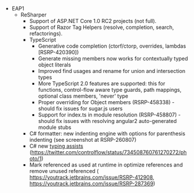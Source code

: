 
* EAP1
  * ReSharper
    * Support of ASP.NET Core 1.0 RC2 projects (not full).
    * Support of Razor Tag Helpers (resolve, completion, search, refactorings).
    * TypeScript
      * Generative code completion (ctorf/ctorp, overrides, lambdas [RSRP-420390])
      * Generate missing members now works for contextually typed object literals
      * Improved find usages and rename for union and intersection types
      * More TypeScript 2.0 features are supported: this for functions, control-flow aware type guards, path mappings, optional class members, 'never' type
      * Proper overriding for Object members (RSRP-458338) - should fix issues for sugar.js users
      * Support for index.ts in module resolution (RSRP-458807) - should fix issues with resolving angular2 auto-generated module stubs
    * C# formatter: new indenting engine with options for parenthesis indenting (see screenshot at RSRP-260807)
    * C# new [typing assists](ReSharper20162CSharp/TypingAssistance.cs) (https://twitter.com/controlflow/status/734508760761270272/photo/1)
    * Mark referenced as used at runtime in optimize references and remove unused referenced ( https://youtrack.jetbrains.com/issue/RSRP-412908, https://youtrack.jetbrains.com/issue/RSRP-287369) 